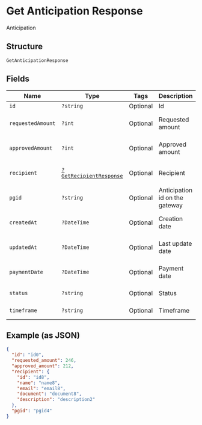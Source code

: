 
# Get Anticipation Response

Anticipation

## Structure

`GetAnticipationResponse`

## Fields

| Name | Type | Tags | Description | Getter | Setter |
|  --- | --- | --- | --- | --- | --- |
| `id` | `?string` | Optional | Id | getId(): ?string | setId(?string id): void |
| `requestedAmount` | `?int` | Optional | Requested amount | getRequestedAmount(): ?int | setRequestedAmount(?int requestedAmount): void |
| `approvedAmount` | `?int` | Optional | Approved amount | getApprovedAmount(): ?int | setApprovedAmount(?int approvedAmount): void |
| `recipient` | [`?GetRecipientResponse`](../../doc/models/get-recipient-response.md) | Optional | Recipient | getRecipient(): ?GetRecipientResponse | setRecipient(?GetRecipientResponse recipient): void |
| `pgid` | `?string` | Optional | Anticipation id on the gateway | getPgid(): ?string | setPgid(?string pgid): void |
| `createdAt` | `?DateTime` | Optional | Creation date | getCreatedAt(): ?\DateTime | setCreatedAt(?\DateTime createdAt): void |
| `updatedAt` | `?DateTime` | Optional | Last update date | getUpdatedAt(): ?\DateTime | setUpdatedAt(?\DateTime updatedAt): void |
| `paymentDate` | `?DateTime` | Optional | Payment date | getPaymentDate(): ?\DateTime | setPaymentDate(?\DateTime paymentDate): void |
| `status` | `?string` | Optional | Status | getStatus(): ?string | setStatus(?string status): void |
| `timeframe` | `?string` | Optional | Timeframe | getTimeframe(): ?string | setTimeframe(?string timeframe): void |

## Example (as JSON)

```json
{
  "id": "id0",
  "requested_amount": 246,
  "approved_amount": 212,
  "recipient": {
    "id": "id8",
    "name": "name8",
    "email": "email8",
    "document": "document8",
    "description": "description2"
  },
  "pgid": "pgid4"
}
```


